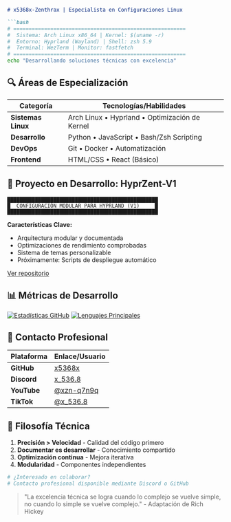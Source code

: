 ```markdown
# x5368x-Zenthrax | Especialista en Configuraciones Linux

```bash
# ========================================================
#  Sistema: Arch Linux x86_64 | Kernel: $(uname -r)
#  Entorno: Hyprland (Wayland) | Shell: zsh 5.9
#  Terminal: WezTerm | Monitor: fastfetch
# ========================================================
echo "Desarrollando soluciones técnicas con excelencia"
```

## 🔍 Áreas de Especialización

| Categoría          | Tecnologías/Habilidades                          |
|--------------------|-------------------------------------------------|
| **Sistemas Linux** | Arch Linux • Hyprland • Optimización de Kernel  |
| **Desarrollo**     | Python • JavaScript • Bash/Zsh Scripting        |
| **DevOps**         | Git • Docker • Automatización                   |
| **Frontend**       | HTML/CSS • React (Básico)                       |

## 🚧 Proyecto en Desarrollo: HyprZent-V1

```
█████████████████████████████████████████████████
█  CONFIGURACIÓN MODULAR PARA HYPRLAND (V1)     █
█████████████████████████████████████████████████
```

**Características Clave:**
- Arquitectura modular y documentada
- Optimizaciones de rendimiento comprobadas
- Sistema de temas personalizable
- Próximamente: Scripts de despliegue automático

[Ver repositorio](https://github.com/x5368x/HyprZent---V1)

## 📊 Métricas de Desarrollo

[![Estadísticas GitHub](https://github-readme-stats.vercel.app/api?username=x5368x&show_icons=true&theme=dark&hide_border=true&include_all_commits=true)](https://github.com/x5368x)
[![Lenguajes Principales](https://github-readme-stats.vercel.app/api/top-langs/?username=x5368x&layout=compact&theme=dark&hide_border=true)](https://github.com/x5368x)

## 📍 Contacto Profesional

| Plataforma   | Enlace/Usuario                |
|-------------|------------------------------|
| **GitHub**  | [x5368x](https://github.com/x5368x) |
| **Discord** | [x_536.8](https://discord.gg/NdtChxcaU8) |
| **YouTube** | [@xzn-q7n9q](https://youtube.com/@xzn-q7n9q?si=jgDOsYd3g6pmvywc) |
| **TikTok**  | [@x_536.8](https://www.tiktok.com/@x_536.8) |

## 🧠 Filosofía Técnica

1. **Precisión > Velocidad** - Calidad del código primero
2. **Documentar es desarrollar** - Conocimiento compartido
3. **Optimización continua** - Mejora iterativa
4. **Modularidad** - Componentes independientes

```bash
# ¿Interesado en colaborar?
# Contacto profesional disponible mediante Discord o GitHub
```

> "La excelencia técnica se logra cuando lo complejo se vuelve simple,  
> no cuando lo simple se vuelve complejo." - Adaptación de Rich Hickey
```